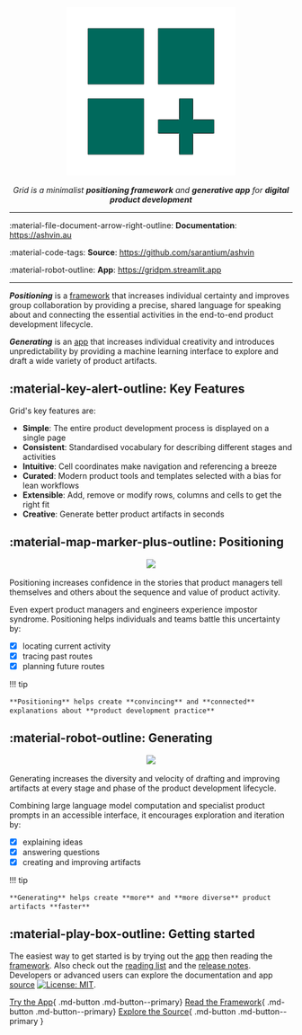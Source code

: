 <p align="center">
  <a><img src="assets\icon-teal-300px.png" alt="Grid"></a>
</p>
<p align="center">
    <em>Grid is a minimalist <b>positioning framework</b> and <b>generative app</b> for <b>digital product development</b></em>
</p>

---

:material-file-document-arrow-right-outline: **Documentation**: <a href="https://ashvin.au" target="_blank">https://ashvin.au</a>

:material-code-tags: **Source**: <a href="https://github.com/sarantium/ashvin" target="_blank">https://github.com/sarantium/ashvin</a>

:material-robot-outline: **App**: <a href="https://gridpm.streamlit.app" target="_blank">https://gridpm.streamlit.app</a>

---

**_Positioning_** is a [framework](framework.md) that increases individual certainty and improves group collaboration by providing a precise, shared language for speaking about and connecting the essential activities in the end-to-end product development lifecycle.

**_Generating_** is an [app](https://gridpm.streamlit.app) that increases individual creativity and introduces unpredictability by providing a machine learning interface to explore and draft a wide variety of product artifacts.

## :material-key-alert-outline: Key Features

Grid's key features are:

- **Simple**: The entire product development process is displayed on a single page
- **Consistent**: Standardised vocabulary for describing different stages and activities
- **Intuitive**: Cell coordinates make navigation and referencing a breeze
- **Curated**: Modern product tools and templates selected with a bias for lean workflows
- **Extensible**: Add, remove or modify rows, columns and cells to get the right fit
- **Creative**: Generate better product artifacts in seconds

## :material-map-marker-plus-outline: Positioning

<p style="text-align: center"><img src="./assets/impostor.png"></p>

Positioning increases confidence in the stories that product managers tell themselves and others about the sequence and value of product activity.

Even expert product managers and engineers experience impostor syndrome. Positioning helps individuals and teams battle this uncertainty by:

- [x] locating current activity
- [x] tracing past routes
- [x] planning future routes

!!! tip

    **Positioning** helps create **convincing** and **connected** explanations about **product development practice**

## :material-robot-outline: Generating

<p style="text-align: center"><img src="./assets/altman.png"></p>

Generating increases the diversity and velocity of drafting and improving artifacts at every stage and phase of the product development lifecycle.

Combining large language model computation and specialist product prompts in an accessible interface, it encourages exploration and iteration by:

- [x] explaining ideas
- [x] answering questions
- [x] creating and improving artifacts

!!! tip

    **Generating** helps create **more** and **more diverse** product artifacts **faster**

## :material-play-box-outline: Getting started

The easiest way to get started is by trying out the [app](https://gridpm.streamlit.app) then reading the [framework](framework.md). Also check out the [reading list](reading-list.md) and the [release notes](release-notes.md). Developers or advanced users can explore the documentation and app [source](https://github.com/sarantium/grid) [![License: MIT](https://img.shields.io/badge/License-MIT-yellow.svg)](./license.md).

[Try the App](https://gridpm.streamlit.app){ .md-button .md-button--primary} [Read the Framework](framework.md){ .md-button .md-button--primary} [Explore the Source](https://github.com/sarantium/grid){ .md-button .md-button--primary }
